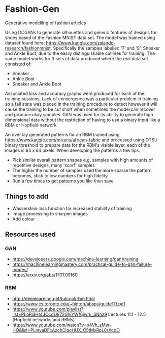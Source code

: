 # Fashion-Gen
 Generative modelling of fashion articles

Using DCGANs to generate silhouettes and generic features of designs for shoes based of the Fashion MNIST data set. The model was trained using 
dataset found here: https://www.kaggle.com/zalando-research/fashionmnist. Specifically the samples labelled '7' and '9', Sneaker and Ankle Boot, due to
the easily distinguishable outlines for training. The same model works for 3 sets of data produced where the real data set consisted of:
* Sneaker
* Ankle Boot
* Sneaker and Ankle Boot

Associated loss and accuracy graphs were produced for each of the training sessions. Lack of convergence was a particular problem in training so a fail state
was placed in the training procedure to detect however it will cause the training to be cut short when sometimes the model can recover and produce okay samples. GAN was used for its ability to generate high dimensional data without the restriction of having to use a binary input like a RBM or Hopfield network.

An over lay generated patterns for an RBM trained using https://www.kaggle.com/mikuns/african-fabric and processed using OTSU binary threshold to prepare data for the RBM's
visible layer, each of the images is 64 x 64 pixels. When developing the patterns a few tips:

* Pick similar overall pattern shapes e.g. samples with high amounts of repetitive designs, many 'scarf' samples
* The higher the number of samples used the more sparse the pattern becomes, stick to low numbers for high fidelity
* Run a few times to get patterns you like then save

## Things to add
* Wasserstein loss function for increased stability of training
* Image processing to sharpen images
* Add colour 

## Resources used
### GAN
* https://developers.google.com/machine-learning/gan/training
* https://machinelearningmastery.com/practical-guide-to-gan-failure-modes/
* https://arxiv.org/abs/1701.00160

### RBM
* http://deeplearning.net/tutorial/rbm.html
* https://www.cs.toronto.edu/~hinton/absps/guideTR.pdf
* https://www.youtube.com/playlist?list=PLoRl3Ht4JOcdU872GhiYWf6jwrk_SNhz9 Lectures 11.1 - 12.5 (Hopfield networks and RBMs)
* https://www.youtube.com/watch?v=p4Vh_zMw-HQ&list=PLmvaDFcAzchCIqoHUX_C5tMxRpL0rXcdO
